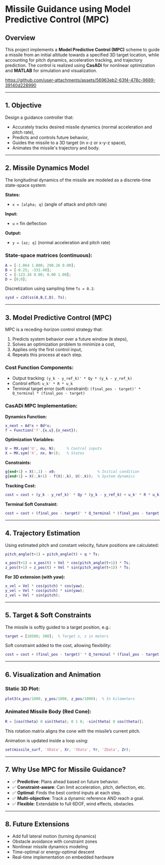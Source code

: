 

# **Missile Guidance using Model Predictive Control (MPC)**

## **Overview**

This project implements a **Model Predictive Control (MPC)** scheme to guide a missile from an initial altitude towards a specified 3D target location, while accounting for pitch dynamics, acceleration tracking, and trajectory prediction. The control is realized using **CasADi** for nonlinear optimization and **MATLAB** for simulation and visualization.

https://github.com/user-attachments/assets/56963eb2-63f4-478c-9689-39140d228990


---

## **1. Objective**

Design a guidance controller that:
- Accurately tracks desired missile dynamics (normal acceleration and pitch rate),
- Predicts and controls future behavior,
- Guides the missile to a 3D target (in x-z or x-y-z space),
- Animates the missile's trajectory and body.

---

## **2. Missile Dynamics Model**

The longitudinal dynamics of the missile are modeled as a discrete-time state-space system:

**States:**
- `x = [alpha; q]` (angle of attack and pitch rate)

**Input:**
- `u` = fin deflection

**Output:**
- `y = [az; q]` (normal acceleration and pitch rate)

### State-space matrices (continuous):
```matlab
A = [-1.064 1.000; 290.26 0.00];
B = [-0.25; -331.40];
C = [-123.34 0.00; 0.00 1.00];
D = [0;0];
```

Discretization using sampling time `Ts = 0.1`:
```matlab
sysd = c2d(ss(A,B,C,D), Ts);
```

---

## **3. Model Predictive Control (MPC)**

MPC is a receding-horizon control strategy that:
1. Predicts system behavior over a future window (`N` steps),
2. Solves an optimization problem to minimize a cost,
3. Applies only the first control input,
4. Repeats this process at each step.

### Cost Function Components:
- Output tracking: `(y_k - y_ref_k)' * Qy * (y_k - y_ref_k)`
- Control effort: `u_k' * R * u_k`
- Terminal target error (soft constraint): `(final_pos - target)' * Q_terminal * (final_pos - target)`

### CasADi MPC Implementation:

**Dynamics Function:**
```matlab
x_next = Ad*x + Bd*u;
f = Function('f',{x,u},{x_next});
```

**Optimization Variables:**
```matlab
U = MX.sym('U', nu, N);     % Control inputs
X = MX.sym('X', nx, N+1);   % States
```

**Constraints:**
```matlab
g{end+1} = X(:,1) - x0;                   % Initial condition
g{end+1} = X(:,k+1) - f(X(:,k), U(:,k));  % System dynamics
```

**Tracking Cost:**
```matlab
cost = cost + (y_k - y_ref_k)' * Qy * (y_k - y_ref_k) + u_k' * R * u_k;
```

**Terminal Soft Constraint:**
```matlab
cost = cost + (final_pos - target)' * Q_terminal * (final_pos - target);
```

---

## **4. Trajectory Estimation**

Using estimated pitch and constant velocity, future positions are calculated:

```matlab
pitch_angle(t+1) = pitch_angle(t) + q * Ts;

x_pos(t+1) = x_pos(t) + Vel * cos(pitch_angle(t+1)) * Ts;
z_pos(t+1) = z_pos(t) + Vel * sin(pitch_angle(t+1)) * Ts;
```

**For 3D extension (with yaw):**
```matlab
x_vel = Vel * cos(pitch) * cos(yaw);
y_vel = Vel * cos(pitch) * sin(yaw);
z_vel = Vel * sin(pitch);
```

---

## **5. Target & Soft Constraints**

The missile is softly guided to a target position, e.g.:
```matlab
target = [10500; 300];  % Target x, z in meters
```

Soft constraint added to the cost, allowing flexibility:
```matlab
cost = cost + (final_pos - target)' * Q_terminal * (final_pos - target);
```

---

## **6. Visualization and Animation**

### Static 3D Plot:
```matlab
plot3(x_pos/1000, y_pos/1000, z_pos/1000);  % In kilometers
```

### Animated Missile Body (Red Cone):
```matlab
R = [cos(theta) 0 sin(theta); 0 1 0; -sin(theta) 0 cos(theta)];
```
This rotation matrix aligns the cone with the missile’s current pitch.

Animation is updated inside a loop using:
```matlab
set(missile_surf, 'XData', Xr, 'YData', Yr, 'ZData', Zr);
```

---

## **7. Why Use MPC for Missile Guidance?**

- ✅ **Predictive**: Plans ahead based on future behavior.
- ✅ **Constraint-aware**: Can limit acceleration, pitch, deflection, etc.
- ✅ **Optimal**: Finds the best control inputs at each step.
- ✅ **Multi-objective**: Track a dynamic reference AND reach a goal.
- ✅ **Flexible**: Extendable to full 6DOF, wind effects, obstacles.

---

## **8. Future Extensions**

- Add full lateral motion (turning dynamics)
- Obstacle avoidance with constraint zones
- Nonlinear missile dynamics modeling
- Time-optimal or energy-optimal descent
- Real-time implementation on embedded hardware

